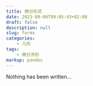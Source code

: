 ```yaml
---
title: 微分形式
date: 2023-09-06T09:05:43+02:00
draft: false
description: null
slug: forms
categories:
    - 几何
tags:
    - 微分流形
markup: pandoc
---
```


Nothing has been written...